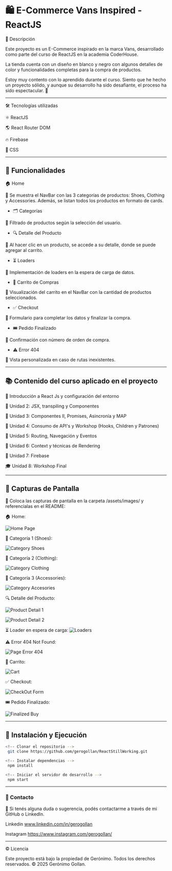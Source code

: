 # 🛍️ E-Commerce Vans Inspired - ReactJS

📌 Descripción

Este proyecto es un E-Commerce inspirado en la marca Vans, desarrollado como parte del curso de ReactJS en la academia CoderHouse.

La tienda cuenta con un diseño en blanco y negro con algunos detalles de color y funcionalidades completas para la compra de productos.

Estoy muy contento con lo aprendido durante el curso. Siento que he hecho un proyecto sólido, y aunque su desarrollo ha sido desafiante, el proceso ha sido espectacular. 🚀

<hr>
🛠️ Tecnologías utilizadas

⚛️ ReactJS

🌎 React Router DOM

🔥 Firebase

🎨 CSS 

<hr>

## 🎯 Funcionalidades

🏠 Home

📌 Se muestra el NavBar con las 3 categorías de productos: Shoes, Clothing y Accessories. Además, se listan todos los productos en formato de cards.

- 🗂️ Categorías

📌 Filtrado de productos según la selección del usuario.

- 🔍 Detalle del Producto

📌 Al hacer clic en un producto, se accede a su detalle, donde se puede agregar al carrito.

- ⏳ Loaders

📌 Implementación de loaders en la espera de carga de datos.

- 🛒 Carrito de Compras

📌 Visualización del carrito en el NavBar con la cantidad de productos seleccionados.

- ✅ Checkout

📌 Formulario para completar los datos y finalizar la compra.

- 🎟️ Pedido Finalizado

📌 Confirmación con número de orden de compra.

- ⚠️ Error 404

📌 Vista personalizada en caso de rutas inexistentes.

<hr>

## 📚 Contenido del curso aplicado en el proyecto

📌 Introducción a React Js y configuración del entorno

📖 Unidad 2: JSX, transpiling y Componentes

📖 Unidad 3: Componentes II, Promises, Asincronía y MAP

📖 Unidad 4: Consumo de API's y Workshop (Hooks, Children y Patrones)

📖 Unidad 5: Routing, Navegación y Eventos

📖 Unidad 6: Context y técnicas de Rendering

📖 Unidad 7: Firebase

🎓 Unidad 8: Workshop Final

<hr>

## 📸 Capturas de Pantalla

📌 Coloca las capturas de pantalla en la carpeta /assets/images/ y referencialas en el README:

🏠 Home:

![Home Page](https://i.imgur.com/1pnX1Gb.png)

👟 Categoría 1 (Shoes):

![Category Shoes](https://i.imgur.com/qp7gX6O.png)

👕 Categoría 2 (Clothing):

![Category Clothing](https://i.imgur.com/clDO8HB.png)

🎒 Categoría 3 (Accessories):

![Category Accesories](https://i.imgur.com/2Rkq6IZ.png)

🔍 Detalle del Producto:

![Product Detail 1](https://i.imgur.com/lZPr15o.png)

![Product Detail 2](https://i.imgur.com/NUIz80p.png)

⏳ Loader en espera de carga:
![Loaders](https://i.imgur.com/BTsp8FO.png)

⚠️ Error 404 Not Found:

![Page Error 404](https://i.imgur.com/OfVEz8y.png)

🛒 Carrito:

![Cart](https://i.imgur.com/Xp64hr8.png)

✅ Checkout:

![CheckOut Form](https://i.imgur.com/P8jOhT4.png)

🎟️ Pedido Finalizado:

![Finalized Buy](https://i.imgur.com/tV3min8.png)


<hr>

## 🚀 Instalación y Ejecución

```bash
<!-- Clonar el repositorio -->
 git clone https://github.com/gerogollan/ReactStillWorking.git

<!-- Instalar dependencias -->
 npm install

<!-- Iniciar el servidor de desarrollo -->
 npm start
```

<hr>

### 📩 Contacto

📌 Si tenés alguna duda o sugerencia, podés contactarme a través de mi GitHub o LinkedIn.

Linkedin www.linkedin.com/in/gerogollan

Instagram https://www.instagram.com/gerogollan/


<hr>

© Licencia

Este proyecto está bajo la propiedad de Gerónimo. Todos los derechos reservados. © 2025 Gerónimo Gollan.

